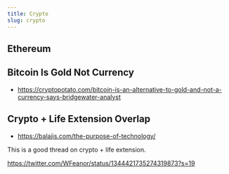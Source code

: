 ```yaml
---
title: Crypto
slug: crypto
---
```


## Ethereum

## Bitcoin Is Gold Not Currency

- https://cryptopotato.com/bitcoin-is-an-alternative-to-gold-and-not-a-currency-says-bridgewater-analyst

## Crypto + Life Extension Overlap

- https://balajis.com/the-purpose-of-technology/

This is a good thread on crypto + life extension.

https://twitter.com/WFeanor/status/1344421735274319873?s=19

